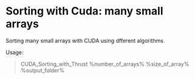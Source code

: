 # Sorting with Cuda: many small arrays
 Sorting many small arrays with CUDA using dfferent algorithms
  
 Usage:
  
> CUDA_Sorting_with_Thrust %number_of_arrays% %size_of_array% %output_folder%
 
